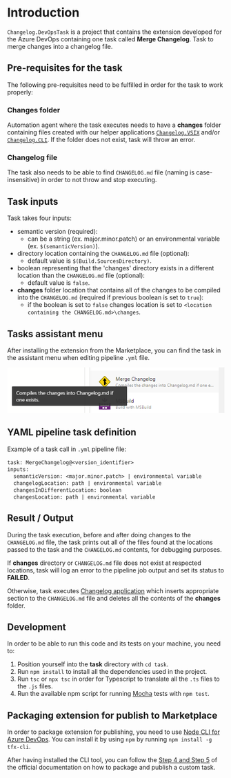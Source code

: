 # Introduction 
`Changelog.DevOpsTask` is a project that contains the extension developed for the Azure DevOps containing one task called **Merge Changelog**. Task to merge changes into a changelog file.

## Pre-requisites for the task
The following pre-requisites need to be fulfilled in order for the task to work properly:

### **Changes folder**

Automation agent where the task executes needs to have a **changes** folder containing files created with our helper applications [`Changelog.VSIX`](../Enterwell.CI.Changelog.VSIX) and/or [`Changelog.CLI`](../Enterwell.CI.Changelog.CLI). If the folder does not exist, task will throw an error.

### **Changelog file**

The task also needs to be able to find `CHANGELOG.md` file (naming is case-insensitive) in order to not throw and stop executing.

## Task inputs
Task takes four inputs:
+ semantic version (required):
  + can be a string (ex. major.minor.patch) or an environmental variable (ex. `$(semanticVersion)`).
+ directory location containing the `CHANGELOG.md` file (optional):
  + default value is `$(Build.SourcesDirectory)`.
+ boolean representing that the 'changes' directory exists in a different location than the `CHANGELOG.md` file (optional):
  + default value is `false`.
+ **changes** folder location that contains all of the changes to be compiled into the `CHANGELOG.md` (required if previous boolean is set to `true`):
  + if the boolean is set to `false` changes location is set to `<location containing the CHANGELOG.md>\changes`.

## Tasks assistant menu
After installing the extension from the Marketplace, you can find the task in the assistant menu when editing pipeline `.yml` file.

![](../img/DevOpsTask.png)

## YAML pipeline task definition
Example of a task call in `.yml` pipeline file:

```
task: MergeChangelog@<version_identifier>
inputs:
  semanticVersion: <major.minor.patch> | environmental variable
  changelogLocation: path | environmental variable
  changesInDifferentLocation: boolean
  changesLocation: path | environmental variable
```

## Result / Output
During the task execution, before and after doing changes to the `CHANGELOG.md` file, the task prints out all of the files found at the locations passed to the task and the `CHANGELOG.md` contents, for debugging purposes.

If **changes** directory or `CHANGELOG.md` file does not exist at respected locations, task will log an error to the pipeline job output and set its status to **FAILED**.

Otherwise, task executes [Changelog application](../Enterwell.CI.Changelog) which inserts appropriate section to the `CHANGELOG.md` file and deletes all the contents of the **changes** folder.

## Development
In order to be able to run this code and its tests on your machine, you need to:

1. Position yourself into the **task** directory with `cd task`.
2. Run `npm install` to install all the dependencies used in the project.
3. Run `tsc` or `npx tsc` in order for Typescript to translate all the `.ts` files to the `.js` files.
4. Run the available npm script for running [Mocha](https://mochajs.org/) tests with `npm test`.

## Packaging extension for publish to Marketplace
In order to package extension for publishing, you need to use [Node CLI for Azure DevOps](https://github.com/microsoft/tfs-cli). You can install it by using `npm` by running `npm install -g tfx-cli`.

After having installed the CLI tool, you can follow the [Step 4 and Step 5](https://docs.microsoft.com/en-us/azure/devops/extend/develop/add-build-task?view=azure-devops#step-4-package-your-extension) of the official documentation on how to package and publish a custom task.

